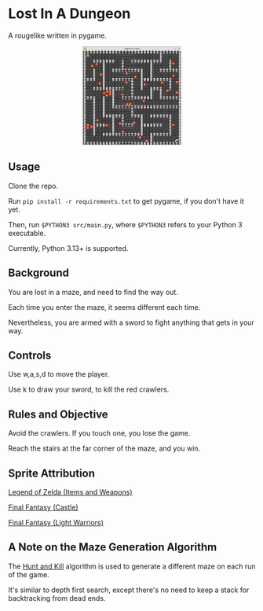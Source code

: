 # Lost In A Dungeon

A rougelike written in pygame.

<p align="center">
<img src="Screenshot_20250110_214304.png"
    alt="game screenshot"
    width="200"
    height="200"/>
</p>

## Usage

Clone the repo.

Run `pip install -r requirements.txt` to get pygame, if you don't have
it yet.

Then, run `$PYTHON3 src/main.py`, where `$PYTHON3` refers to your
Python 3 executable.

Currently, Python 3.13+ is supported.

## Background

You are lost in a maze, and need to find the way out.

Each time you enter the maze, it seems different each time.

Nevertheless, you are armed with a sword to fight anything that gets
in your way.

## Controls

Use w,a,s,d to move the player.

Use k to draw your sword, to kill the red crawlers.

## Rules and Objective

Avoid the crawlers. If you touch one, you lose the game.

Reach the stairs at the far corner of the maze, and you win.

## Sprite Attribution

[Legend of Zelda (Items and Weapons)](https://www.spriters-resource.com/nes/legendofzelda/sheet/54720/)

[Final Fantasy (Castle)](https://www.spriters-resource.com/nes/finalfantasy/sheet/115344/)

[Final Fantasy (Light Warriors)](https://www.spriters-resource.com/nes/finalfantasy/sheet/10555/)

## A Note on the Maze Generation Algorithm

The [Hunt and Kill](https://weblog.jamisbuck.org/2011/1/24/maze-generation-hunt-and-kill-algorithm.html) algorithm is used to generate
a different maze on each run of the game.

It's similar to depth first search, except there's no need to keep a
stack for backtracking from dead ends.



